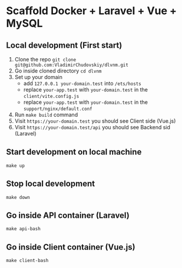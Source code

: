 # Scaffold Docker + Laravel + Vue + MySQL

## Local development (First start)
1. Clone the repo `git clone git@github.com:VladimirChudovskiy/dlvnm.git`
2. Go inside cloned directory `cd dlvnm`
2. Set up your domain
   - add `127.0.0.1 your-domain.test` into `/ets/hosts`
   - replace `your-app.test` with `your-domain.test` in the `client/vite.config.js`
   - replace `your-app.test` with `your-domain.test` in the `support/nginx/default.conf`
3. Run `make build` command
4. Visit `https://your-domain.test` you should see Client side (Vue.js)
5. Visit `https://your-domain.test/api` you should see Backend sid (Laravel)


## Start development on local machine 
`make up`

## Stop local development
`make down`

## Go inside API container (Laravel)
`make api-bash`

## Go inside Client container (Vue.js)
`make client-bash`
